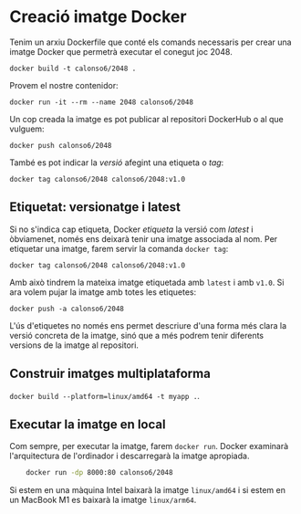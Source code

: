 # Creació imatge Docker

Tenim un arxiu Dockerfile que conté els comands necessaris per crear una imatge Docker que permetrà executar el conegut joc 2048.

```language-bash
docker build -t calonso6/2048 .
```

Provem el nostre contenidor:

```language-bash
docker run -it --rm --name 2048 calonso6/2048
```

Un cop creada la imatge es pot publicar al repositori DockerHub o al que vulguem:

```language-bash
docker push calonso6/2048
```

També es pot indicar la *versió* afegint una etiqueta o *tag*:

```language-bash
docker tag calonso6/2048 calonso6/2048:v1.0
```

## Etiquetat: versionatge i latest

Si no s'indica cap etiqueta, Docker *etiqueta* la versió com *latest* i òbviamenet, només ens deixarà tenir una imatge associada al nom. Per etiquetar una imatge, farem servir la comanda `docker tag`:

```language-bash
docker tag calonso6/2048 calonso6/2048:v1.0
```

Amb això tindrem la mateixa imatge etiquetada amb `latest` i amb `v1.0`. Si ara volem pujar la imatge amb totes les etiquetes:

```language-bash
docker push -a calonso6/2048
```

L'ús d'etiquetes no només ens permet descriure d'una forma més clara la versió concreta de la imatge, sinó que a més podrem tenir diferents versions de la imatge al repositori.

## Construir imatges multiplataforma

`docker build --platform=linux/amd64 -t myapp .`.

## Executar la imatge en local

Com sempre, per executar la imatge, farem `docker run`.
Docker examinarà l'arquitectura de l'ordinador i descarregarà la imatge apropiada.

```bash
    docker run -dp 8000:80 calonso6/2048
```

Si estem en una màquina Intel baixarà la imatge `linux/amd64` i si estem en un MacBook M1 es baixarà la imatge `linux/arm64`.
